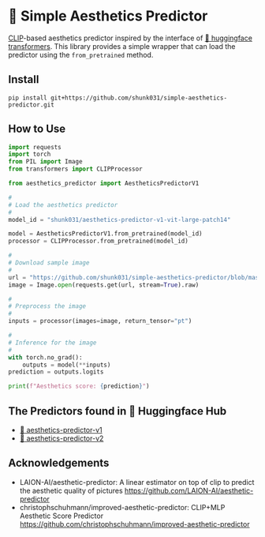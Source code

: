 # 🤗 Simple Aesthetics Predictor

[CLIP](https://arxiv.org/abs/2103.00020)-based aesthetics predictor inspired by the interface of [🤗 huggingface transformers](https://huggingface.co/docs/transformers/index). This library provides a simple wrapper that can load the predictor using the `from_pretrained` method.

## Install

```shell
pip install git+https://github.com/shunk031/simple-aesthetics-predictor.git
```

## How to Use

```python
import requests
import torch
from PIL import Image
from transformers import CLIPProcessor

from aesthetics_predictor import AestheticsPredictorV1

#
# Load the aesthetics predictor
#
model_id = "shunk031/aesthetics-predictor-v1-vit-large-patch14"

model = AestheticsPredictorV1.from_pretrained(model_id)
processor = CLIPProcessor.from_pretrained(model_id)

#
# Download sample image
#
url = "https://github.com/shunk031/simple-aesthetics-predictor/blob/master/assets/a-photo-of-an-astronaut-riding-a-horse.png?raw=true"
image = Image.open(requests.get(url, stream=True).raw)

#
# Preprocess the image
#
inputs = processor(images=image, return_tensor="pt")

#
# Inference for the image
#
with torch.no_grad():
    outputs = model(**inputs)
prediction = outputs.logits

print(f"Aesthetics score: {prediction}")
```

## The Predictors found in 🤗 Huggingface Hub

- [🤗 aesthetics-predictor-v1](https://huggingface.co/models?search=aesthetics-predictor-v1)
- [🤗 aesthetics-predictor-v2](https://huggingface.co/models?search=aesthetics-predictor-v2)

## Acknowledgements

- LAION-AI/aesthetic-predictor: A linear estimator on top of clip to predict the aesthetic quality of pictures https://github.com/LAION-AI/aesthetic-predictor 
- christophschuhmann/improved-aesthetic-predictor: CLIP+MLP Aesthetic Score Predictor https://github.com/christophschuhmann/improved-aesthetic-predictor 

